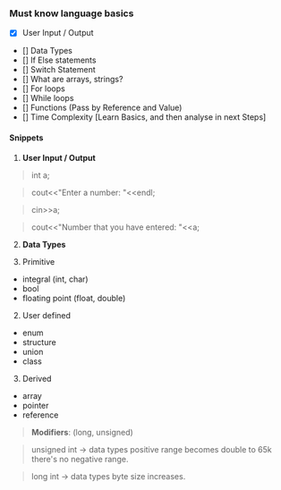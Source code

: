 ### Must know language basics

- [x] User Input / Output	
- [] Data Types
- [] If Else statements
- [] Switch Statement
- [] What are arrays, strings?
- [] For loops
- [] While loops
- [] Functions (Pass by Reference and Value)
- [] Time Complexity [Learn Basics, and then analyse in next Steps]

#### Snippets

1. **User Input / Output**

>    int a;

>    cout<<"Enter a number: "<<endl;

>    cin>>a;

>    cout<<"Number that you have entered: "<<a;

2. **Data Types**
  
  1. Primitive
  - integral (int, char)
  - bool
  - floating point (float, double)

  2. User defined
  - enum
  - structure
  - union
  - class

  3. Derived
  - array
  - pointer
  - reference

  > **Modifiers**: (long, unsigned)

  > unsigned int -> data types positive range becomes double to 65k there's no negative range.

  > long int -> data types byte size increases.





